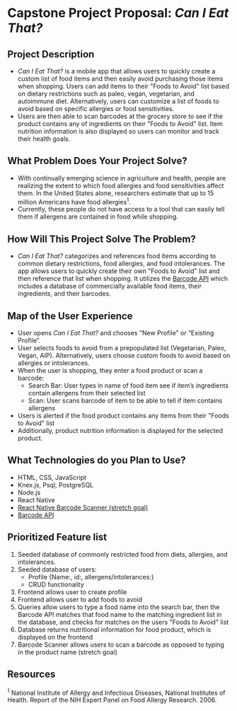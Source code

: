 # Capstone Project Proposal: _Can I Eat That?_   

## Project Description
* _Can I Eat That?_ is a mobile app that allows users to quickly create a custom list of food items and then easily avoid purchasing those items when shopping. Users can add items to their "Foods to Avoid" list based on dietary restrictions such as paleo, vegan, vegetarian, and autoimmune diet. Alternatively, users can customize a list of foods to avoid based on specific allergies or food sensitivities.
* Users are then able to scan barcodes at the grocery store to see if the product contains any of ingredients on their "Foods to Avoid" list. Item nutrition information is also displayed so users can monitor and track their health goals.    

## What Problem Does Your Project Solve?
* With continually emerging science in agriculture and health, people are realizing the extent to which food allergies and food sensitivities affect them. In the United States alone, researchers estimate that up to 15 million Americans have food allergies<sup>1</sup>.
* Currently, these people do not have access to a tool that can easily tell them if allergens are contained in food while shopping.

## How Will This Project Solve The Problem?
* _Can I Eat That?_ categorizes and references food items according to common dietary restrictions, food allergies, and food intolerances. The app allows users to quickly create their own "Foods to Avoid" list and then reference that list when shopping. It utilizes the [Barcode API](https://www.programmableweb.com/api/can-i-eat-it-barcode) which includes a database of commercially available food items, their ingredients, and their barcodes.     

## Map of the User Experience
* User opens _Can I Eat That?_ and chooses "New Profile" or “Existing Profile”.
* User selects foods to avoid from a prepopulated list (Vegetarian, Paleo, Vegan, AIP). Alternatively, users choose custom foods to avoid based on allergies or intolerances.  
* When the user is shopping, they enter a food product or scan a barcode:
  * Search Bar: User types in name of food item see if item’s ingredients contain allergens from their selected list
  * Scan: User scans barcode of item to be able to tell if item contains allergens
* Users is alerted if the food product contains any items from their "Foods to Avoid" list
* Additionally, product nutrition information is displayed for the selected product.

## What Technologies do you Plan to Use?
* HTML, CSS, JavaScript
* Knex.js, Psql, PostgreSQL
* Node.js
* React Native
* [React Native Barcode Scanner (stretch goal)](https://www.npmjs.com/package/react-native-barcode-scanner)
* [Barcode API](https://www.programmableweb.com/api/can-i-eat-it-barcode)

## Prioritized Feature list
1. Seeded database of commonly restricted food from diets, allergies, and intolerances.
2. Seeded database of users:
    * Profile {Name:, id:, allergens/intolerances:}
    * CRUD functionality
3. Frontend allows user to create profile
4. Frontend allows user to add foods to avoid
5. Queries allow users to type a food name into the search bar, then the Barcode API matches that food name to the matching ingredient list in the database, and checks for matches on the users "Foods to Avoid" list
6. Database returns nutritional information for food product, which is displayed on the frontend
7. Barcode Scanner allows users to scan a barcode as opposed to typing in the product name (stretch goal)


## Resources
<sup>1</sup> National Institute of Allergy and Infectious Diseases, National Institutes of Health. Report of the NIH Expert Panel on Food Allergy Research. 2006.
